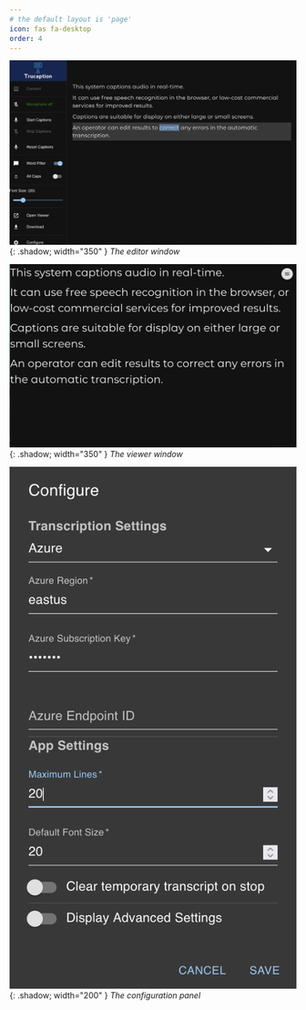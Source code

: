 ```yaml
---
# the default layout is 'page'
icon: fas fa-desktop
order: 4
---
```


![Editor Window](/assets/img/screenshots/editor.png){: .shadow; width="350" }
_The editor window_

![Viewer Window](/assets/img/screenshots/viewer.png){: .shadow; width="350" }
_The viewer window_

![Configuration Panel](/assets/img/screenshots/config.png){: .shadow; width="200" }
_The configuration panel_